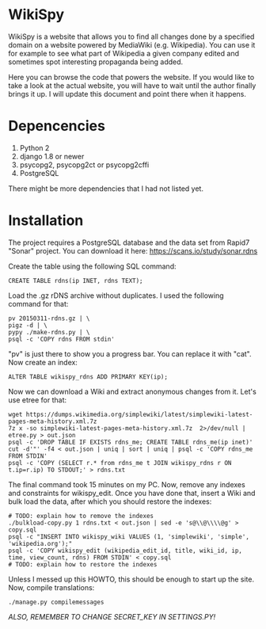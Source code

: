 WikiSpy
=======

WikiSpy is a website that allows you to find all changes done by a specified
domain on a website powered by MediaWiki (e.g. Wikipedia). You can use it for
example to see what part of Wikipedia a given company edited and sometimes spot
interesting propaganda being added.

Here you can browse the code that powers the website. If you would like to take
a look at the actual website, you will have to wait until the author finally
brings it up. I will update this document and point there when it happens.

Depencencies
============

1. Python 2
2. django 1.8 or newer
3. psycopg2, psycopg2ct or psycopg2cffi
4. PostgreSQL

There might be more dependencies that I had not listed yet.


Installation
============

The project requires a PostgreSQL database and the data set from Rapid7 "Sonar"
project. You can download it here: https://scans.io/study/sonar.rdns

Create the table using the following SQL command:

```
CREATE TABLE rdns(ip INET, rdns TEXT);
```

Load the .gz rDNS archive without duplicates. I used the following command for
that:

```
pv 20150311-rdns.gz | \
pigz -d | \
pypy ./make-rdns.py | \
psql -c 'COPY rdns FROM stdin'
```

"pv" is just there to show you a progress bar. You can replace it with "cat".
Now create an index:

```
ALTER TABLE wikispy_rdns ADD PRIMARY KEY(ip);
```

Now we can download a Wiki and extract anonymous changes from it. Let's use etree for that:

```
wget https://dumps.wikimedia.org/simplewiki/latest/simplewiki-latest-pages-meta-history.xml.7z
7z x -so simplewiki-latest-pages-meta-history.xml.7z  2>/dev/null | etree.py > out.json
psql -c 'DROP TABLE IF EXISTS rdns_me; CREATE TABLE rdns_me(ip inet)'
cut -d'"' -f4 < out.json | uniq | sort | uniq | psql -c 'COPY rdns_me FROM STDIN'
psql -c 'COPY (SELECT r.* from rdns_me t JOIN wikispy_rdns r ON t.ip=r.ip) TO STDOUT;' > rdns.txt
```

The final command took 15 minutes on my PC. Now, remove any indexes and
constraints for wikispy_edit. Once you have done that, insert a Wiki and bulk
load the data, after which you should restore the indexes:

```
# TODO: explain how to remove the indexes
./bulkload-copy.py 1 rdns.txt < out.json | sed -e 's@\\@\\\\@g' > copy.sql
psql -c "INSERT INTO wikispy_wiki VALUES (1, 'simplewiki', 'simple', 'wikipedia.org');"
psql -c 'COPY wikispy_edit (wikipedia_edit_id, title, wiki_id, ip, time, view_count, rdns) FROM STDIN' < copy.sql
# TODO: explain how to restore the indexes
```

Unless I messed up this HOWTO, this should be enough to start up the site. Now,
compile translations:

```
./manage.py compilemessages
```

*ALSO, REMEMBER TO CHANGE SECRET_KEY IN SETTINGS.PY!*

